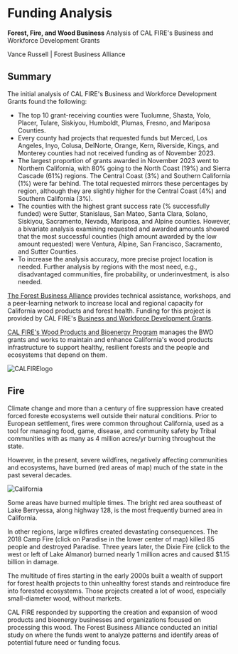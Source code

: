 # Funding Analysis

**Forest, Fire, and Wood Business**
Analysis of CAL FIRE's Business and Workforce Development Grants

Vance Russell | Forest Business Alliance

## Summary
The initial analysis of CAL FIRE's Business and Workforce Development Grants found the following:

- The top 10 grant-receiving counties were Tuolumne, Shasta, Yolo, Placer, Tulare, Siskiyou, Humboldt, Plumas, Fresno, and Mariposa Counties. 
- Every county had projects that requested funds but Merced, Los Angeles, Inyo, Colusa, DelNorte, Orange, Kern, Riverside, Kings, and Monterey counties had not received funding as of November 2023.
- The largest proportion of grants awarded in November 2023 went to Northern California, with 80% going to the North Coast (19%) and Sierra Cascade (61%) regions. The Central Coast (3%) and Southern California (1%) were far behind. The total requested mirrors these percentages by region, although they are slightly higher for the Central Coast (4%) and Southern California (3%).
- The counties with the highest grant success rate (% successfully funded) were Sutter, Stanislaus, San Mateo, Santa Clara, Solano, Siskiyou, Sacramento, Nevada, Mariposa, and Alpine counties. However, a bivariate analysis examining requested and awarded amounts showed that the most successful counties (high amount awarded by the low amount requested) were Ventura, Alpine, San Francisco, Sacramento, and Sutter Counties.
- To increase the analysis accuracy, more precise project location is needed. Further analysis by regions with the most need, e.g., disadvantaged communities, fire probability, or underinvestment, is also needed.

[The Forest Business Alliance](https://www.forestbusinessalliance.org/) provides technical assistance, workshops, and a peer-learning network to increase local and regional capacity for California wood products and forest health. Funding for this project is provided by CAL FIRE's [Business and Workforce Development Grants](https://www.youtube.com/watch?v=ycVSe4K3EZQ).

[CAL FIRE's Wood Products and Bioenergy Program](https://www.fire.ca.gov/what-we-do/natural-resource-management/environmental-protection-program/wood-products-and-bioenergy) manages the BWD grants and works to maintain and enhance California's wood products infrastructure to support healthy, resilient forests and the people and ecosystems that depend on them.

![CALFIRElogo](https://download.logo.wine/logo/California_Department_of_Forestry_and_Fire_Protection/California_Department_of_Forestry_and_Fire_Protection-Logo.wine.png)

## Fire
Climate change and more than a century of fire suppression have created forced foreste ecosystems well outside their natural conditions. Prior to European settlement, fires were common throughout California, used as a tool for managing food, game, disease, and community safety by Tribal communities with as many as 4 million acres/yr burning throughout the state.

However, in the present, severe wildfires, negatively affecting communities and ecosystems, have burned (red areas of map) much of the state in the past several decades.

![California](https://i.imgur.com/YHPt5RH.png)

Some areas have burned multiple times. The bright red area southeast of Lake Berryessa, along highway 128, is the most frequently burned area in California.



In other regions, large wildfires created devastating consequences. The 2018 Camp Fire (click on Paradise in the lower center of map) killed 85 people and destroyed Paradise. Three years later, the Dixie Fire (click to the west or left of Lake Almanor) burned nearly 1 million acres and caused $1.15 billion in damage.

The multitude of fires starting in the early 2000s built a wealth of support for forest health projects to thin unhealthy forest stands and reintroduce fire into forested ecosystems. Those projects created a lot of wood, especially small-diameter wood, without markets. 

CAL FIRE responded by supporting the creation and expansion of wood products and bioenergy businesses and organizations focused on processing this wood. The Forest Business Alliance conducted an initial study on where the funds went to analyze patterns and identify areas of potential future need or funding focus.